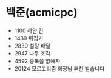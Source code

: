 # 백준(acmicpc)
- 1100 하얀 칸  
- 1439 뒤집기  
- 2839 설탕 배달  
- 2947 나무 조각  
- 4592 중복을 없애자    
- 20124 모르고리즘 회장님 추천 받습니다  